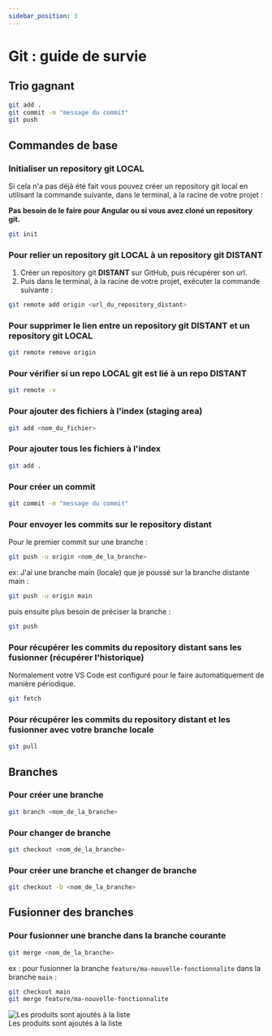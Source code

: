 ```yaml
---
sidebar_position: 3
---
```


# Git : guide de survie

## Trio gagnant

```sh
git add .
git commit -m "message du commit"
git push
```

## Commandes de base

### Initialiser un repository git **LOCAL**

Si cela n'a pas déjà été fait vous pouvez créer un repository git local en utilisant la commande suivante, dans le terminal, à la racine de votre projet :

**Pas besoin de le faire pour Angular ou si vous avez cloné un repository git.**

```sh
git init
```

### Pour relier un repository git **LOCAL** à un repository git **DISTANT**

1. Créer un repository git **DISTANT** sur GitHub, puis récupérer son url.
2. Puis dans le terminal, à la racine de votre projet, exécuter la commande suivante :

```sh
git remote add origin <url_du_repository_distant>
```

### Pour supprimer le lien entre un repository git **DISTANT** et un repository git **LOCAL**

```sh
git remote remove origin
```

### Pour vérifier si un repo **LOCAL** git est lié à un repo **DISTANT**

```sh
git remote -v
```

### Pour ajouter des fichiers à l'index (staging area)

```sh
git add <nom_du_fichier>
```

### Pour ajouter tous les fichiers à l'index

```sh
git add .
```

### Pour créer un commit

```sh
git commit -m "message du commit"
```

### Pour envoyer les commits sur le repository distant

Pour le premier commit sur une branche :

```sh
git push -u origin <nom_de_la_branche>
```

ex: J'ai une branche main (locale) que je poussé sur la branche distante main :

```sh
git push -u origin main
```

puis ensuite plus besoin de préciser la branche :

```sh
git push
```

### Pour récupérer les commits du repository distant sans les fusionner (récupérer l'historique)

Normalement votre VS Code est configuré pour le faire automatiquement de manière périodique.

```sh
git fetch
```

### Pour récupérer les commits du repository distant et les fusionner avec votre branche locale

```sh
git pull
```

## Branches

### Pour créer une branche

```sh
git branch <nom_de_la_branche>
```

### Pour changer de branche

```sh
git checkout <nom_de_la_branche>
```

### Pour créer une branche et changer de branche

```sh
git checkout -b <nom_de_la_branche>
```

## Fusionner des branches

### Pour fusionner une branche dans la branche courante

```sh
git merge <nom_de_la_branche>
```

ex : pour fusionner la branche `feature/ma-nouvelle-fonctionnalite` dans la branche `main` :

```sh
git checkout main
git merge feature/ma-nouvelle-fonctionnalite
```

<div class="container-img-auto">
  <img
    src={require('./assets/explication-git-dark.png').default}
    alt="Les produits sont ajoutés à la liste"
  />
  <figcaption>Les produits sont ajoutés à la liste</figcaption>
</div>
